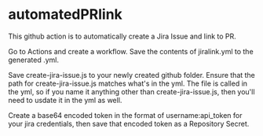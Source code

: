 # automatedPRlink
This github action is to automatically create a Jira Issue and link to PR.

Go to Actions and create a workflow. Save the contents of jiralink.yml to the generated .yml.

Save create-jira-issue.js to your newly created github folder. Ensure that the path for create-jira-issue.js matches what's in the yml. The file is called in the yml, so if you name it anything other than create-jira-issue.js, then you'll need to usdate it in the yml as well. 

Create a base64 encoded token in the format of username:api_token for your jira credentials, then save that encoded token as a Repository Secret. 
